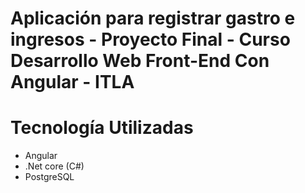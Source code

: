 # Aplicación para registrar gastro e ingresos - Proyecto Final - Curso Desarrollo Web Front-End Con Angular - ITLA

# Tecnología Utilizadas
- Angular
- .Net core (C#)
- PostgreSQL
